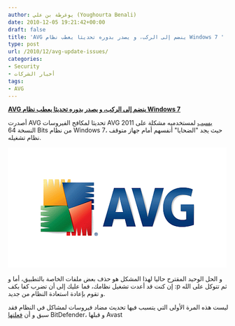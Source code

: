 ```yaml
---
author: يوغرطة بن علي (Youghourta Benali)
date: 2010-12-05 19:21:42+00:00
draft: false
title: 'AVG ينضم إلى الركب، و يصدر بدوره تحديثا يعطب نظام Windows 7 '
type: post
url: /2010/12/avg-update-issues/
categories:
- Security
- أخبار الشركات
tags:
- AVG
---
```


**[AVG ينضم إلى الركب، و يصدر بدوره تحديثا يعطب نظام Windows 7](https://www.it-scoop.com/2010/12/avg-update-issues/)**




أصدرت AVG تحديثا لمكافح الفيروسات AVG 2011 [يسبب](http://jrsmith.blog.avg.com/2010/12/over-the-past-24-hours-avg-has-had-two-update-issues-the-problems-affected-windows-7-users-on-64-bit-products-as-soon-as-w.html) لمستخدميه مشكلة على النسخة 64 Bits من نظام Windows 7، حيث يجد "الضحايا" أنفسهم أمام جهاز متوقف نظام تشغيله.




[![](avg-logo.gif)
](https://www.it-scoop.com/2010/12/avg-update-issues/)


و الحل الوحيد المقترح حاليا لهذا المشكل هو حذف بعض ملفات الخاصة بالتطبيق، أما و إن كنت قد أعدت تشغيل نظامك، فما عليك إلى أن تضرب كفا بكف :p ثم تتوكل على الله و تقوم بإعادة استعادة النظام من جديد.

ليست هذه المرة الأولى التي يتسبب فيها تحديث مضاد فيروسات لمشاكل في النظام فقد سبق و أن [فعلتها](https://www.it-scoop.com/2010/03/bitdefender-epic-fail-2010/) BitDefender، و قبلها Avast
